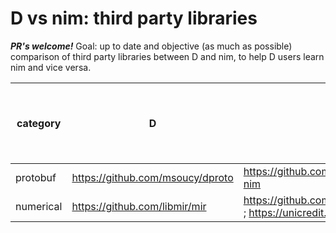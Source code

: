 # D vs nim: third party libraries
***PR's welcome!***
Goal: up to date and objective (as much as possible) comparison of third party libraries between D and nim, to help D users learn nim and vice versa.

| category | D | nim | 1 for D, -1 for nim
| --- | --- | --- | --- |
| protobuf | https://github.com/msoucy/dproto | https://github.com/PMunch/protobuf-nim | 1 |
| numerical | https://github.com/libmir/mir | https://github.com/mratsim/Arraymancer ; https://unicredit.github.io/neo/ | ? |


